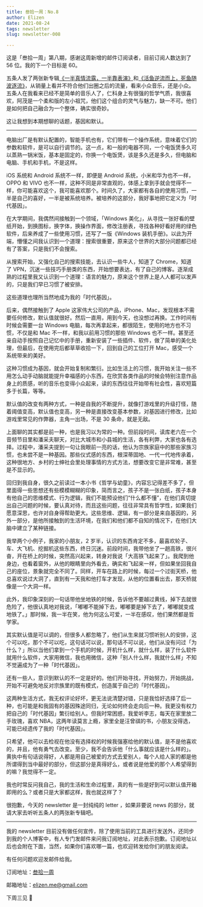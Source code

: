 ```yaml
---
title: 叁拾一周：No.8
author: Elizen
date: 2021-08-24
tags: newsletter
slug: newsletter-008

---
```


这是「叁拾一周」第八期，感谢这周新增的邮件订阅读者，目前订阅人数达到了 56 位。我的下一个目标是 60。

五条人发了两张新专辑[《一半真情流露，一半靠表演》](https://music.douban.com/subject/35567593/)和[《活鱼逆流而上，死鱼随波逐流》](https://music.douban.com/subject/35567473/)，从销量上看并不符合他们出圈之后的流量，看来小众音乐，还是小众。五条人在我看来已经不是简单的音乐人了，仁科身上有很强的哲学气质，我很喜欢，阿茂是一个柔和版的左小祖咒，他们这个组合的灵气与魅力，缺一不可。他们是如何把自己融合为一个整体，确实很奇妙。

这让我想到本期想聊的话题，基因和默认。

----

电脑出厂是有默认配置的，智能手机也有，它们带有一个操作系统，意味着它们的参数和软件，是可以自行调节的。这一点，和一般的电器不同，一个电饭煲多久可以蒸熟一锅米饭，基本是固定的，你换一个电饭煲，该是多久还是多久，但电脑和电脑、手机和手机，不是这样。

iOS 系统和 Android 系统不一样，即便是 Android 系统，小米和华为也不一样，OPPO 和 VIVO 也不一样，这种不同是非常直观的，体感上拿到手就会觉得不一样，你可能喜欢这个，我可能喜欢那个。时间久了，大家都有各自的使用习惯，一半是自己的喜好，一半是被系统培养。被培养的这部分，我好事地把它定义为「时代基因」。

在大学期间，我偶然间接触到一个领域，「Windows 美化」，从寻找一张好看的壁纸开始，到换图标，换字体，换操作界面，修改注册表，寻找各种好看好用的绿色软件，后来养成了一些使用习惯，还写了一版《Windows 装机手册》。以此为开端，懵懂之间我认识到一个道理：搜索很重要，原来这个世界的大部分问题都已经有了答案，只是我们不会搜索。

从搜索开始，又强化自己的搜索技能，去认识一些牛人，知道了 Chrome，知道了 VPN，沉迷一些技巧手册类的东西，开始想要表达，有了自己的博客。逐渐成熟的过程里我又认识到一个道理：语言的魅力，原来这个世界上是人人都可以发声的，只是我们早已习惯了被安排。

这些道理也理所当然地成为我的「时代基因」。

后来，偶然接触到了 Apple 这家伟大公司的产品，iPhone、Mac，发现根本不需要任何修改，默认值就很好。然后一直用，用到今天，也没想过再换。工作时间有时候会需要一台 Windows 电脑，每次再拿起来，都很陌生，使用的地方也不习惯，不仅是和 Mac 不一样，和我以前用习惯的那些 Windows 也不一样。甚至还亲自动手按照自己记忆中的手册，重新安装了一些插件、软件，做了简单的美化处理，但最后，在使用完后都草草收拾一下，回到自己的工位打开 Mac，感受一个系统带来的美好。

这种习惯成为基因，就会开始复制和繁衍。比如生活上的习惯，我开始关注一些不用怎么动手动脑就能提升幸福感的小东西，在欣赏各类作品的时候会特别注意作品身上的质感，听的音乐也变得小众起来，读的东西往往开始带有社会性，喜欢短篇多于长篇，等等。

默认值的改变有两种方式，一种是自我的不断提升，就像打游戏里的升级打怪，随着阈值变高，默认值也变高，另一种是直接改变基本参数，对基因进行修改，比如游戏里常见的作弊器，主角一出场，不是 30 条命，就是无敌。

上面聊的其实都是前一种，也是我习以为常的一种。但前段时间，读库老六在一个音频节目里和潘采夫聊天，对比大城市和小县城的生活，各有利弊，大家也各有选择。过程中，潘采夫提到一句让我眼前一亮的话，他认为宗族家庭中的那些家族习惯，也未尝不是一种基因。那些仪式感的东西，根深蒂固地、一代一代地传承着，这种很地方、乡村的士绅社会里处理事情的方式方法，想要改变它是非常难，甚至是不显示的。

回归到我自身，很久之前读过一本小书《哲学与幼童》，内容忘记得差不多了，但里面得一些思想还有些模模糊糊的印象，简而言之，孩子不是一张白纸，孩子本身有他自己的思维模式、行为逻辑，我们不能预设他们“什么都不懂”，在他们真切提出自己问题的时候，要认真对待，而且这些问题，往往非常具有哲学性，如果我们愿意深思，也许对自身得帮助更大。这些思维、逻辑，有一部分是来自基因的，另外一部分，是他所接触到的生活环境，在我们和他们都不自知的情况下，在他们大脑中建立了某种链接。

我举两个小例子，我家的小朋友，2 岁半，认识的东西肯定不多，最喜欢轮子、车、大飞机、挖掘机这些东西，终日沉迷。前段时间，我带他坐了一趟高铁，很兴奋，开在桥上的时候，突然高兴起来，转身对我说「大高铁飞起来了」。我爬到他身边，也看着窗外，从他的眼睛里向外看去，确实和飞起来一样，但如果坐回我自己的座位，景象就完全不同了。同样，开车在路上的时候，每过一个过街天桥，他总喜欢说过大洞了，直到有一天我和他打车才发现，从他的位置看出去，那天桥就像是一个大洞一样。

此外，我印象深刻的一句话带他坐地铁的时候，告诉他不要越过黄线，掉下去就很危险了，他很认真地对我说，「嘟嘟不能掉下去，嘟嘟要是掉下去了，嘟嘟就变成地铁了。」那时候，我一半在笑，他为何这么可爱，一半在感叹，他们果然都是哲学家。

其实默认值是可以调的，但很多人都忽略了，他们从生来就习惯听别人的安排，这个可以吃，那个不可以吃，这句话可以说，那句话不可以说，他们从没有问过「为什么？」所以当他们拿到一个手机的时候，开机什么样，就什么样，装了什么软件就用什么软件，大家用微信，我也用微信，这种「别人什么样，我就什么样」不知不觉遍成为了一种「时代基因」。

还有一些人，意识到默认的不一定是好的。他们开始寻找，开始努力，开始挑战，开始不可避免地反对宗族里的既有模式，创造属于自己的「时代基因」。

这两种生活方式，我无权评论好坏，更无法说清楚对错，只是我恰好选择了后一种，也可能是和我固有的基因殊途同归，无论如何终会走向后一种。我更没有权力把自己的「时代基因」繁衍给别人。但我时常困惑，我爱听李志，每天在家里放二手玫瑰，喜欢 NBA，这两年读莫言上瘾，家里全是汪曾祺的书，小朋友没得选，可能已经遗传了我的「时代基因」。

只希望，他可以去检视在他没有选择权的时候我强塞给他的默认值，是不是他喜欢的，并且，他有勇气去改变。至少，我不会告诉他「什么事就应该是什么样的」。黄执中有句话说得好，人都是用自己被爱的方式去爱别人，每个人给人家的都是他所谓得到当中最好的部分，但这部分是真得好么，或者说是他爱的那个人希望得到的嘛？我觉得不一定。

我也时常反问我自己，我的生活和生命过程里，真的有一些是好到可以默认值开箱即用的么？或者只是大家都这样，我也就这样了？

很抱歉，今天的 newsletter 是一封纯纯的 letter ，如果非要说 news 的部分，就请大家去听听五条人的两张新专辑吧。

----

我的 newsletter 目前没有做任何宣传，除了使用当前的工具进行发送外，还同步到我的个人博客中，有人专门发邮件来问我订阅地址，对此表示抱歉。订阅地址以后也会附在下面，当然，如果你们喜欢哪一篇，也欢迎转发给你们的朋友阅读。

有任何问题欢迎发邮件给我。  

订阅地址：[叁拾一周](https://www.getrevue.co/profile/Elizen)

邮箱地址：elizen.me@gmail.com

下周三见 👋